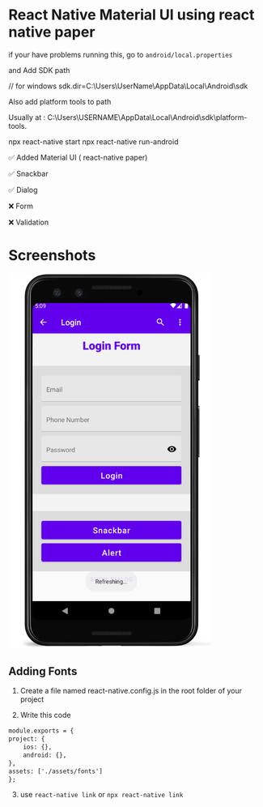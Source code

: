 # React Native Material UI using react native paper

if your have problems running this, go to `android/local.properties`

and Add SDK path

// for windows 
sdk.dir=C:\\Users\\UserName\\AppData\\Local\\Android\\sdk

Also add platform tools to path

Usually at : C:\Users\USERNAME\AppData\Local\Android\sdk\platform-tools.

npx react-native start
npx react-native run-android

✅ Added Material UI ( react-native paper)

✅ Snackbar

✅ Dialog

❌ Form

❌ Validation

# Screenshots

<img src="screenshots/Screenshot_1638142785_framed.png" width=400 />

## Adding Fonts

1. Create a file named react-native.config.js in the root folder of your project

2. Write this code

```
module.exports = {
project: {
    ios: {},
    android: {},
},
assets: ['./assets/fonts']
};
```

3. use `react-native link` or `npx react-native link`
